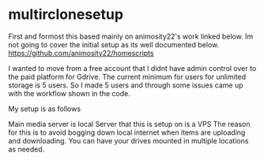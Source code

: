 # multirclonesetup
First and formost this based mainly on animosity22's work linked below. Im not going to cover the initial setup as its well documented below.
https://github.com/animosity22/homescripts

I wanted to move from a free account that I didnt have admin control over to the paid platform for Gdrive. The current minimum for users for
unlimited storage is 5 users. So I made 5 users and through some issues came up with the workflow shown in the code.

My setup is as follows

Main media server is local
Server that this is setup on is a VPS
The reason for this is to avoid bogging down local internet when items are uploading and downloading.
You can have your drives mounted in multiple locations as needed.
